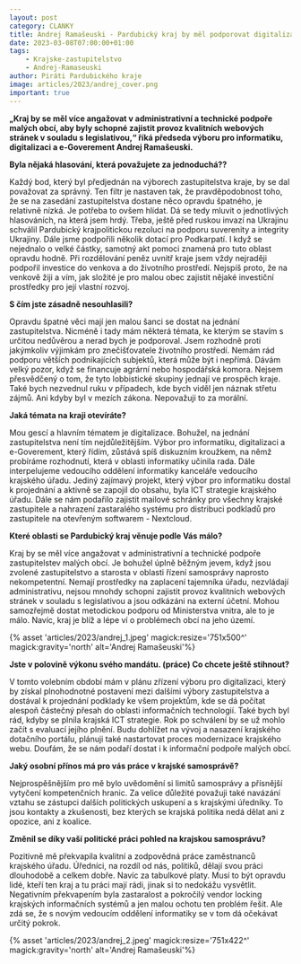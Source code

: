 ```yaml
---
layout: post
category: CLANKY
title: Andrej Ramašeuski - Pardubický kraj by měl podporovat digitalizaci ve městech a obcích?
date: 2023-03-08T07:00:00+01:00
tags: 
    - Krajske-zastupitelstvo
    - Andrej-Ramaseuski
author: Piráti Pardubického kraje
image: articles/2023/andrej_cover.png
important: true
---
```


**„Kraj by se měl více angažovat v administrativní a technické podpoře malých obcí, aby byly schopné zajistit provoz kvalitních webových stránek v souladu s legislativou,“ říká předseda výboru pro informatiku, digitalizaci a e-Goverement Andrej Ramašeuski.**

**Byla nějaká hlasování, která považujete za jednoduchá??**

Každý bod, který byl předjednán na výborech zastupitelstva kraje, by se dal považovat za správný. Ten filtr je nastaven tak, že pravděpodobnost toho, že se na zasedání zastupitelstva dostane něco opravdu špatného, je relativně nízká. Je potřeba to ovšem hlídat. Dá se tedy mluvit o jednotlivých hlasováních, na která jsem hrdý. Třeba, ještě před ruskou invazí na Ukrajinu schválil Pardubický krajpolitickou rezoluci na podporu suverenity a integrity Ukrajiny. Dále jsme podpořili několik dotací pro Podkarpatí. I když se nejednalo o velké částky, samotný akt pomoci znamená pro tuto oblast opravdu hodně. Při rozdělování peněz uvnitř kraje jsem vždy nejraději podpořil investice do venkova a do životního prostředí. Nejspíš proto, že na venkově žiji a vím, jak složité je pro malou obec zajistit nějaké investiční prostředky pro její vlastní rozvoj.

**S čím jste zásadně nesouhlasili?**

Opravdu špatné věci mají jen malou šanci se dostat na jednání zastupitelstva. Nicméně i tady mám některá témata, ke kterým se stavím s určitou nedůvěrou a nerad bych je podporoval. Jsem rozhodně proti jakýmkoliv výjimkám pro znečišťovatele životního prostředí. Nemám rád podporu větších podnikajících subjektů, která může být i nepřímá. Dávám velký pozor, když se financuje agrární nebo hospodářská komora. Nejsem přesvědčený o tom, že tyto lobbistické skupiny jednají ve prospěch kraje. Také bych nezvednul ruku v případech, kde bych viděl jen náznak střetu zájmů. Ani kdyby byl v mezích zákona. Nepovažuji to za morální.

**Jaká témata na kraji otevíráte?**

Mou gescí a hlavním tématem je digitalizace. Bohužel, na jednání zastupitelstva není tím nejdůležitějším. Výbor pro informatiku, digitalizaci a e-Goverement, který řídím, zůstává spíš diskuzním kroužkem, na němž probíráme rozhodnutí, která v oblasti informatiky učinila rada. Dále interpelujeme vedoucího oddělení informatiky kanceláře vedoucího krajského úřadu. Jediný zajímavý projekt, který výbor pro informatiku dostal k projednání a aktivně se zapojil do obsahu, byla ICT strategie krajského úřadu. Dále se nám podařilo zajistit mailové schránky pro všechny krajské zastupitele a nahrazení zastaralého systému pro distribuci podkladů pro zastupitele na otevřeným softwarem - Nextcloud.

**Které oblasti se Pardubický kraj věnuje podle Vás málo?**

Kraj by se měl více angažovat v administrativní a technické podpoře zastupitelstev malých obcí. Je bohužel úplně běžným jevem, když jsou zvolené zastupitelstvo a starosta v oblasti řízení samosprávy naprosto nekompetentní. Nemají prostředky na zaplacení tajemníka úřadu, nezvládají administrativu, nejsou mnohdy schopni zajistit provoz kvalitních webových stránek v souladu s legislativou a jsou odkázáni na externí účetní. Mohou samozřejmě dostat metodickou podporu od Ministerstva vnitra, ale to je málo. Navíc, kraj je blíž a lépe ví o problémech obcí na jeho území.

{% asset 'articles/2023/andrej_1.jpeg' magick:resize='751x500^' magick:gravity='north' alt='Andrej Ramašeuski'%}

**Jste v polovině výkonu svého mandátu. (práce) Co chcete ještě stihnout?**

V tomto volebním období mám v plánu zřízení výboru pro digitalizaci, který by získal plnohodnotné postavení mezi dalšími výbory zastupitelstva a dostával k projednání podklady ke všem projektům, kde se dá počítat alespoň částečný přesah do oblasti informačních technologií. Také bych byl rád, kdyby se plnila krajská ICT strategie. Rok po schválení by se už mohlo začít s evaluací jejího plnění. Budu dohlížet na vývoj a nasazení krajského dotačního portálu, plánuji také nastartovat proces modernizace krajského webu. Doufám, že se nám podaří dostat i k informační podpoře malých obcí.

**Jaký osobní přínos má pro vás práce v krajské samosprávě?**

Nejprospěšnějším pro mě bylo uvědomění si limitů samosprávy a přísnější vytyčení kompetenčních hranic. Za velice důležité považuji také navázání vztahu se zástupci dalších politických uskupení a s krajskými úředníky. To jsou kontakty a zkušenosti, bez kterých se krajská politika nedá dělat ani z opozice, ani z koalice.

**Změnil se díky vaší politické práci pohled na krajskou samosprávu?**

Pozitivně mě překvapila kvalitní a zodpovědná práce zaměstnanců krajského úřadu. Úředníci, na rozdíl od nás, politiků, dělají svou práci dlouhodobě a celkem dobře. Navíc za tabulkové platy. Musí to být opravdu lidé, kteří ten kraj a tu práci mají rádi, jinak si to nedokážu vysvětlit. Negativním překvapením byla zastaralost a pokročilý vendor locking krajských informačních systémů a jen malou ochotu ten problém řešit. Ale zdá se, že s novým vedoucím oddělení informatiky se v tom dá očekávat určitý pokrok.


  {% asset 'articles/2023/andrej_2.jpeg' magick:resize='751x422^' magick:gravity='north' alt='Andrej Ramašeuski'%}
